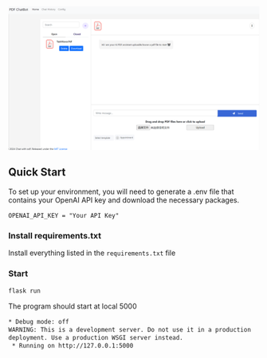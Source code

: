 ![Screen](photo/Screen1.PNG)

## Quick Start
To set up your environment, you will need to generate a .env file that contains your OpenAI API key and download the necessary packages.

```
OPENAI_API_KEY = "Your API Key"
```

### Install requirements.txt
Install everything listed in the `requirements.txt` file

### Start
```bash
flask run
```
The program should start at local 5000
```
* Debug mode: off
WARNING: This is a development server. Do not use it in a production deployment. Use a production WSGI server instead.
 * Running on http://127.0.0.1:5000
```

